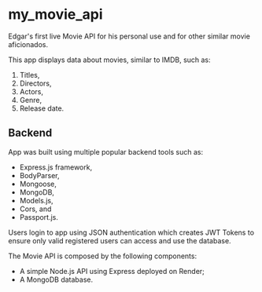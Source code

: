 # my_movie_api

Edgar's first live Movie API for his personal use and for other similar movie aficionados.

This app displays data about movies, similar to IMDB, such as: 
1) Titles, 
2) Directors, 
3) Actors, 
4) Genre, 
5) Release date. 

## Backend

App was built using multiple popular backend tools such as: 
* Express.js framework,
* BodyParser,
* Mongoose,
* MongoDB,
* Models.js,
* Cors, and
* Passport.js.   

Users login to app using JSON authentication which creates JWT Tokens to ensure only valid registered users can access and use the database. 

The Movie API is composed by the following components: 
* A simple Node.js API using Express deployed on Render;
* A MongoDB database.

